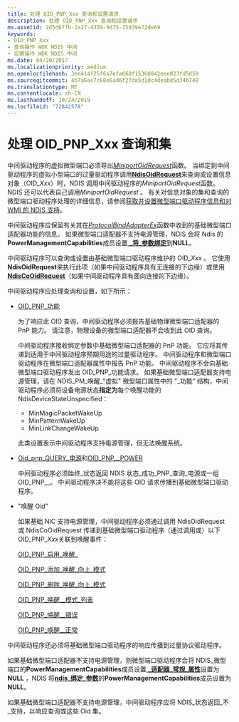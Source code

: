 ```yaml
---
title: 处理 OID_PNP_Xxx 查询和设置请求
description: 处理 OID_PNP_Xxx 查询和设置请求
ms.assetid: 2d5db7fb-2a27-4359-9d75-35939e72de69
keywords:
- OID_PNP_Xxx
- 查询操作 WDK NDIS 中间
- 设置操作 WDK NDIS 中间
ms.date: 04/20/2017
ms.localizationpriority: medium
ms.openlocfilehash: 3ee414f25f6a7efa668f15360842eee823fd5d50
ms.sourcegitcommit: 4b7a6ac7c68e6ad6f27da5d1dc4deabd5d34b748
ms.translationtype: MT
ms.contentlocale: zh-CN
ms.lasthandoff: 10/24/2019
ms.locfileid: "72842578"
---
```

# <a name="handling-oid_pnp_xxx-queries-and-sets"></a>处理 OID\_PNP\_Xxx 查询和集





中间驱动程序的虚拟微型端口必须导出[*MiniportOidRequest*](https://docs.microsoft.com/windows-hardware/drivers/ddi/ndis/nc-ndis-miniport_oid_request)函数。 当绑定到中间驱动程序的虚拟小型端口的过量驱动程序调用[**NdisOidRequest**](https://docs.microsoft.com/windows-hardware/drivers/ddi/ndis/nf-ndis-ndisoidrequest)来查询或设置信息对象（OID\_*Xxx*）时，NDIS 调用中间驱动程序的*MiniportOidRequest*函数。 NDIS 还可以代表自己调用*MiniportOidRequest* 。 有关对信息对象的集和查询的微型端口驱动程序处理的详细信息，请参阅[获取并设置微型端口驱动程序信息和对 WMI 的 NDIS 支持](obtaining-and-setting-miniport-driver-information-and-ndis-support-for.md)。

中间驱动程序应保留有关其在[*ProtocolBindAdapterEx*](https://docs.microsoft.com/windows-hardware/drivers/ddi/ndis/nc-ndis-protocol_bind_adapter_ex)函数中收到的基础微型端口适配器功能的信息。 如果微型端口适配器不支持电源管理，NDIS 会将 Ndis 的**PowerManagementCapabilities**成员设置[ **\_将\_参数绑定**](https://docs.microsoft.com/windows-hardware/drivers/ddi/ndis/ns-ndis-_ndis_bind_parameters)到**NULL**。

中间驱动程序可以查询或设置由基础微型端口驱动程序维护的 OID\_*Xxx* 。 它使用**NdisOidRequest**来执行此项（如果中间驱动程序具有无连接的下边缘）或使用[**NdisCoOidRequest**](https://docs.microsoft.com/windows-hardware/drivers/ddi/ndis/nf-ndis-ndiscooidrequest)（如果中间驱动程序具有面向连接的下边缘）。

中间驱动程序应处理查询和设置，如下所示：

-   [OID\_PNP\_功能](https://docs.microsoft.com/windows-hardware/drivers/network/oid-pnp-capabilities)

    为了响应此 OID 查询，中间驱动程序必须报告基础物理微型端口适配器的 PnP 能力。 请注意，物理设备的微型端口适配器不会收到此 OID 查询。

    中间驱动程序接收绑定参数中基础微型端口适配器的 PnP 功能。 它应将其传递到适用于中间驱动程序预期用途的过量驱动程序。 中间驱动程序和微型端口驱动程序在微型端口适配器属性中报告 PnP 功能。 中间驱动程序不会向基础微型端口驱动程序发出 OID\_PNP\_功能请求。 如果基础微型端口适配器支持电源管理，请在 NDIS\_PM\_唤醒\_"虚拟" 微型端口属性中的 "\_功能" 结构，中间驱动程序必须将设备电源状态**指定为**每个唤醒功能的 NdisDeviceStateUnspecified：

    -   MinMagicPacketWakeUp
    -   MinPatternWakeUp
    -   MinLinkChangeWakeUp

    此类设置表示中间驱动程序支持电源管理，但无法唤醒系统。

-   [Oid\_pnp\_QUERY\_电源](https://docs.microsoft.com/windows-hardware/drivers/network/oid-pnp-query-power)和[OID\_PNP\_\_POWER](https://docs.microsoft.com/windows-hardware/drivers/network/oid-pnp-set-power)

    中间驱动程序必须始终\_状态返回 NDIS 状态\_成功\_PNP\_查询\_电源或一组 OID\_PNP\_\_。 中间驱动程序决不能将这些 OID 请求传播到基础微型端口驱动程序。

-   "唤醒 Oid"

    如果基础 NIC 支持电源管理，中间驱动程序必须通过调用 NdisOidRequest 或 NdisCoOidRequest 传递到基础微型端口驱动程序（通过调用或）以下 OID\_PNP\_*Xxx*关联到唤醒事件：

    [OID\_PNP\_启用\_唤醒\_](https://docs.microsoft.com/windows-hardware/drivers/network/oid-pnp-enable-wake-up)

    [OID\_PNP\_添加\_唤醒\_向上\_模式](https://docs.microsoft.com/windows-hardware/drivers/network/oid-pnp-add-wake-up-pattern)

    [OID\_PNP\_删除\_唤醒\_向上\_模式](https://docs.microsoft.com/windows-hardware/drivers/network/oid-pnp-remove-wake-up-pattern)

    [OID\_PNP\_唤醒\_\_模式\_列表](https://docs.microsoft.com/windows-hardware/drivers/network/oid-pnp-wake-up-pattern-list)

    [OID\_PNP\_唤醒\_\_错误](https://docs.microsoft.com/windows-hardware/drivers/network/oid-pnp-wake-up-error)

    [OID\_PNP\_唤醒\_\_正常](https://docs.microsoft.com/windows-hardware/drivers/network/oid-pnp-wake-up-ok)

中间驱动程序还必须将基础微型端口驱动程序的响应传播到过量协议驱动程序。

如果基础微型端口适配器不支持电源管理，则微型端口驱动程序会将 NDIS\_微型端口的**PowerManagementCapabilities**成员设置[ **\_适配器\_常规\_属性**](https://docs.microsoft.com/windows-hardware/drivers/ddi/ndis/ns-ndis-_ndis_miniport_adapter_general_attributes)设置为**NULL** ，NDIS 将[**ndis\_绑定\_参数**](https://docs.microsoft.com/windows-hardware/drivers/ddi/ndis/ns-ndis-_ndis_bind_parameters)的**PowerManagementCapabilities**成员设置为**NULL**。

如果基础微型端口适配器不支持电源管理，中间驱动程序应将 NDIS\_状态返回\_不\_支持，以响应查询或这些 Oid 集。

 

 






